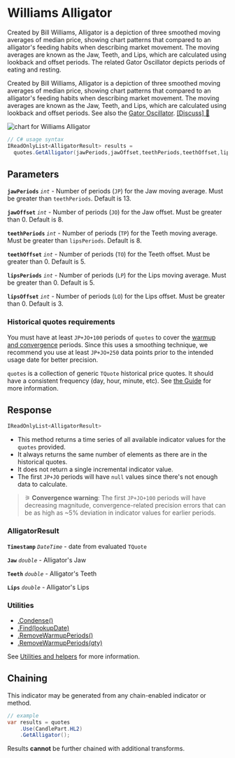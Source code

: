 # Williams Alligator

 Created by Bill Williams, Alligator is a depiction of three smoothed moving averages of median price, showing chart patterns that compared to an alligator's feeding habits when describing market movement. The moving averages are known as the Jaw, Teeth, and Lips, which are calculated using lookback and offset periods.  The related Gator Oscillator depicts periods of eating and resting.



Created by Bill Williams, Alligator is a depiction of three smoothed moving averages of median price, showing chart patterns that compared to an alligator's feeding habits when describing market movement. The moving averages are known as the Jaw, Teeth, and Lips, which are calculated using lookback and offset periods.  See also the [Gator Oscillator](Gator.md#content).
[[Discuss] &#128172;](https://github.com/DaveSkender/Stock.Indicators/discussions/385 "Community discussion about this indicator")

![chart for Williams Alligator]()

```csharp
// C# usage syntax
IReadOnlyList<AlligatorResult> results =
  quotes.GetAlligator(jawPeriods,jawOffset,teethPeriods,teethOffset,lipsPeriods,lipsOffset);
```

## Parameters

**`jawPeriods`** _`int`_ - Number of periods (`JP`) for the Jaw moving average.  Must be greater than `teethPeriods`.  Default is 13.

**`jawOffset`** _`int`_ - Number of periods (`JO`) for the Jaw offset.  Must be greater than 0.  Default is 8.

**`teethPeriods`** _`int`_ - Number of periods (`TP`) for the Teeth moving average.  Must be greater than `lipsPeriods`.  Default is 8.

**`teethOffset`** _`int`_ - Number of periods (`TO`) for the Teeth offset.  Must be greater than 0.  Default is 5.

**`lipsPeriods`** _`int`_ - Number of periods (`LP`) for the Lips moving average.  Must be greater than 0.  Default is 5.

**`lipsOffset`** _`int`_ - Number of periods (`LO`) for the Lips offset.  Must be greater than 0.  Default is 3.

### Historical quotes requirements

You must have at least `JP+JO+100` periods of `quotes` to cover the [warmup and convergence](https://github.com/DaveSkender/Stock.Indicators/discussions/688) periods. Since this uses a smoothing technique, we recommend you use at least `JP+JO+250` data points prior to the intended usage date for better precision.

`quotes` is a collection of generic `TQuote` historical price quotes.  It should have a consistent frequency (day, hour, minute, etc).  See [the Guide](../guide.md#historical-quotes) for more information.

## Response

```csharp
IReadOnlyList<AlligatorResult>
```

- This method returns a time series of all available indicator values for the `quotes` provided.
- It always returns the same number of elements as there are in the historical quotes.
- It does not return a single incremental indicator value.
- The first `JP+JO` periods will have `null` values since there's not enough data to calculate.

>&#9886; **Convergence warning**: The first `JP+JO+100` periods will have decreasing magnitude, convergence-related precision errors that can be as high as ~5% deviation in indicator values for earlier periods.

### AlligatorResult

**`Timestamp`** _`DateTime`_ - date from evaluated `TQuote`

**`Jaw`** _`double`_ - Alligator's Jaw

**`Teeth`** _`double`_ - Alligator's Teeth

**`Lips`** _`double`_ - Alligator's Lips

### Utilities

- [.Condense()](../utilities.md#condense)
- [.Find(lookupDate)](../utilities.md#find-indicator-result-by-date)
- [.RemoveWarmupPeriods()](../utilities.md#remove-warmup-periods)
- [.RemoveWarmupPeriods(qty)](../utilities.md#remove-warmup-periods)

See [Utilities and helpers](../utilities.md#utilities-for-indicator-results) for more information.

## Chaining

This indicator may be generated from any chain-enabled indicator or method.

```csharp
// example
var results = quotes
    .Use(CandlePart.HL2)
    .GetAlligator();
```

Results **cannot** be further chained with additional transforms.
